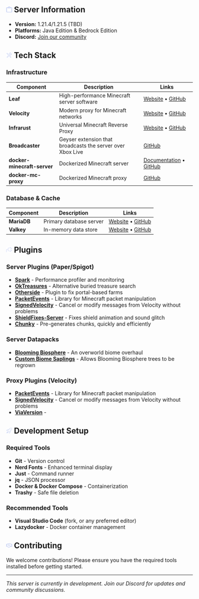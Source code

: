 ## <img src="assets/icons/info.svg" width="16" height="16"> Server Information

- **Version:** 1.21.4/1.21.5 (TBD)
- **Platforms:** Java Edition & Bedrock Edition
- **Discord:** [Join our community](https://discord.gg/zV7FcdJRgj)

## <img src="assets/icons/tools.svg" width="16" height="16"> Tech Stack

### Infrastructure

| Component                   | Description                                                | Links                                                                                                                                  |
| --------------------------- | ---------------------------------------------------------- | -------------------------------------------------------------------------------------------------------------------------------------- |
| **Leaf**                    | High-performance Minecraft server software                 | [Website](https://www.leafmc.one/) • [GitHub](https://github.com/Winds-Studio/Leaf)                                                    |
| **Velocity**                | Modern proxy for Minecraft networks                        | [Website](https://papermc.io/software/velocity) • [GitHub](https://github.com/PaperMC/Velocity)                                        |
| **Infrarust**               | Universal Minecraft Reverse Proxy                          | [Website](https://infrarust.dev/) • [GitHub](https://github.com/shadowner/infrarust)                                                   |
| **Broadcaster**             | Geyser extension that broadcasts the server over Xbox Live | [GitHub](https://github.com/MCXboxBroadcast/Broadcaster)                                                                               |
| **docker-minecraft-server** | Dockerized Minecraft server                                | [Documentation](https://docker-minecraft-server.readthedocs.io/en/latest/) • [GitHub](https://github.com/itzg/docker-minecraft-server) |
| **docker-mc-proxy**         | Dockerized Minecraft proxy                                 | [GitHub](https://github.com/itzg/docker-mc-proxy)                                                                                      |

### Database & Cache

| Component   | Description             | Links                                                                         |
| ----------- | ----------------------- | ----------------------------------------------------------------------------- |
| **MariaDB** | Primary database server | [Website](https://mariadb.org/) • [GitHub](https://github.com/MariaDB/server) |
| **Valkey**  | In-memory data store    | [Website](https://valkey.io/) • [GitHub](https://github.com/valkey-io/valkey) |

## <img src="assets/icons/plugin.svg" width="16" height="16"> Plugins

### Server Plugins (Paper/Spigot)

- **[Spark](https://spark.lucko.me/)** - Performance profiler and monitoring
- **[OkTreasures](https://hangar.papermc.io/Kyle/OkTreasures)** - Alternative buried treasure search
- **[Otherside](https://hangar.papermc.io/Kyle/Otherside)** - Plugin to fix portal-based farms
- **[PacketEvents](https://github.com/retrooper/packetevents)** - Library for Minecraft packet manipulation
- **[SignedVelocity](https://github.com/4drian3d/SignedVelocity)** - Cancel or modify messages from Velocity without problems
- **[ShieldFixes-Server](https://modrinth.com/plugin/shieldfixes-server)** - Fixes shield animation and sound glitch
- **[Chunky](https://modrinth.com/plugin/chunky)** - Pre-generates chunks, quickly and efficiently

### Server Datapacks

- **[Blooming Biosphere](https://modrinth.com/datapack/blooming-biosphere)** - An overworld biome overhaul
- **[Custom Biome Saplings](https://modrinth.com/datapack/terralith-biome-saplings)** - Allows Blooming Biosphere trees to be regrown

### Proxy Plugins (Velocity)

- **[PacketEvents](https://github.com/retrooper/packetevents)** - Library for Minecraft packet manipulation
- **[SignedVelocity](https://github.com/4drian3d/SignedVelocity)** - Cancel or modify messages from Velocity without problems
- **[ViaVersion](https://viaversion.com/)** -

## <img src="assets/icons/rocket.svg" width="16" height="16"> Development Setup

### Required Tools

- **Git** - Version control
- **Nerd Fonts** - Enhanced terminal display
- **Just** - Command runner
- **jq** - JSON processor
- **Docker & Docker Compose** - Containerization
- **Trashy** - Safe file deletion

### Recommended Tools

- **Visual Studio Code** (fork, or any preferred editor)
- **Lazydocker** - Docker container management

## <img src="assets/icons/handshake.svg" width="16" height="16"> Contributing

We welcome contributions! Please ensure you have the required tools installed before getting started.

---

_This server is currently in development. Join our Discord for updates and community discussions._
